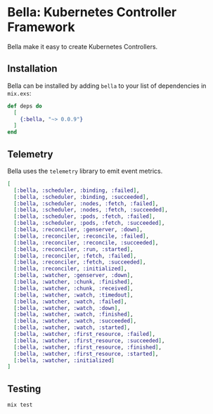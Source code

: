 # Bella: Kubernetes Controller Framework

Bella make it easy to create Kubernetes Controllers.

## Installation

Bella can be installed by adding `bella` to your list of dependencies in `mix.exs`:

```elixir
def deps do
  [
    {:bella, "~> 0.0.9"}
  ]
end
```
## Telemetry

Bella uses the `telemetry`  library to emit event metrics.

```elixir
[
  [:bella, :scheduler, :binding, :failed],
  [:bella, :scheduler, :binding, :succeeded],
  [:bella, :scheduler, :nodes, :fetch, :failed],
  [:bella, :scheduler, :nodes, :fetch, :succeeded],
  [:bella, :scheduler, :pods, :fetch, :failed],
  [:bella, :scheduler, :pods, :fetch, :succeeded],
  [:bella, :reconciler, :genserver, :down],
  [:bella, :reconciler, :reconcile, :failed],
  [:bella, :reconciler, :reconcile, :succeeded],
  [:bella, :reconciler, :run, :started],
  [:bella, :reconciler, :fetch, :failed],
  [:bella, :reconciler, :fetch, :succeeded],
  [:bella, :reconciler, :initialized],
  [:bella, :watcher, :genserver, :down],
  [:bella, :watcher, :chunk, :finished],
  [:bella, :watcher, :chunk, :received],
  [:bella, :watcher, :watch, :timedout],
  [:bella, :watcher, :watch, :failed],
  [:bella, :watcher, :watch, :down],
  [:bella, :watcher, :watch, :finished],
  [:bella, :watcher, :watch, :succeeded],
  [:bella, :watcher, :watch, :started],
  [:bella, :watcher, :first_resource, :failed],
  [:bella, :watcher, :first_resource, :succeeded],
  [:bella, :watcher, :first_resource, :finished],
  [:bella, :watcher, :first_resource, :started],
  [:bella, :watcher, :initialized]
]
```

## Testing

```elixir
mix test
```
